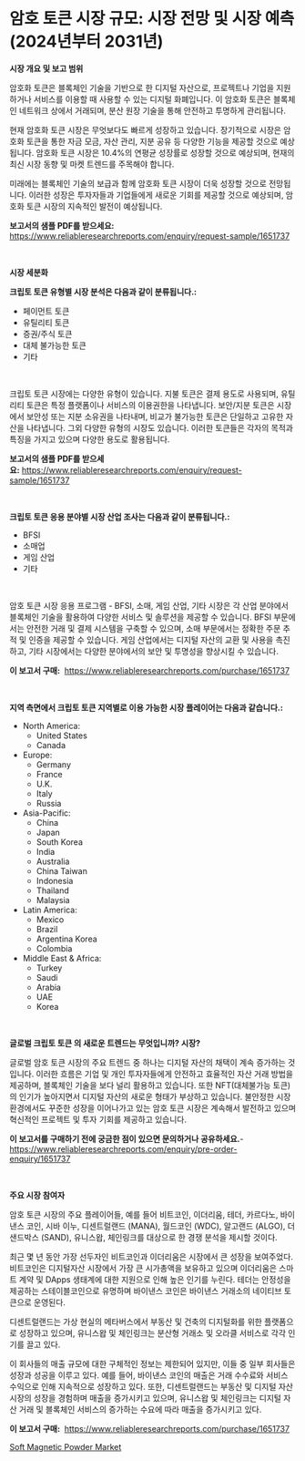 <p><h1>암호 토큰 시장 규모: 시장 전망 및 시장 예측 (2024년부터 2031년)</h1></p><p><strong>시장 개요 및 보고 범위</strong></p>
<p><p>암호화 토큰은 블록체인 기술을 기반으로 한 디지털 자산으로, 프로젝트나 기업을 지원하거나 서비스를 이용할 때 사용할 수 있는 디지털 화폐입니다. 이 암호화 토큰은 블록체인 네트워크 상에서 거래되며, 분산 원장 기술을 통해 안전하고 투명하게 관리됩니다.</p><p>현재 암호화 토큰 시장은 무엇보다도 빠르게 성장하고 있습니다. 장기적으로 시장은 암호화 토큰을 통한 자금 모금, 자산 관리, 지분 공유 등 다양한 기능을 제공할 것으로 예상됩니다. 암호화 토큰 시장은 10.4%의 연평균 성장률로 성장할 것으로 예상되며, 현재의 최신 시장 동향 및 마켓 트렌드를 주목해야 합니다.</p><p>미래에는 블록체인 기술의 보급과 함께 암호화 토큰 시장이 더욱 성장할 것으로 전망됩니다. 이러한 성장은 투자자들과 기업들에게 새로운 기회를 제공할 것으로 예상되며, 암호화 토큰 시장의 지속적인 발전이 예상됩니다.</p></p>
<p><strong>보고서의 샘플 PDF를 받으세요:</strong> <a href="https://www.reliableresearchreports.com/enquiry/request-sample/1651737">https://www.reliableresearchreports.com/enquiry/request-sample/1651737</a></p>
<p>&nbsp;</p>
<p><strong>시장 세분화</strong></p>
<p><strong>크립토 토큰 유형별 시장 분석은 다음과 같이 분류됩니다.:</strong></p>
<p><ul><li>페이먼트 토큰</li><li>유틸리티 토큰</li><li>증권/주식 토큰</li><li>대체 불가능한 토큰</li><li>기타</li></ul></p>
<p>&nbsp;</p>
<p><p>크립토 토큰 시장에는 다양한 유형이 있습니다. 지불 토큰은 결제 용도로 사용되며, 유틸리티 토큰은 특정 플랫폼이나 서비스의 이용권한을 나타냅니다. 보안/지분 토큰은 시장에서 보안성 또는 지분 소유권을 나타내며, 비교가 불가능한 토큰은 단일하고 고유한 자산을 나타냅니다. 그외 다양한 유형의 시장도 있습니다. 이러한 토큰들은 각자의 목적과 특징을 가지고 있으며 다양한 용도로 활용됩니다.</p></p>
<p><strong>보고서의 샘플 PDF를 받으세요:</strong>&nbsp;<a href="https://www.reliableresearchreports.com/enquiry/request-sample/1651737">https://www.reliableresearchreports.com/enquiry/request-sample/1651737</a></p>
<p>&nbsp;</p>
<p><strong> 크립토 토큰 응용 분야별 시장 산업 조사는 다음과 같이 분류됩니다.:</strong></p>
<p><ul><li>BFSI</li><li>소매업</li><li>게임 산업</li><li>기타</li></ul></p>
<p>&nbsp;</p>
<p><p>암호 토큰 시장 응용 프로그램 - BFSI, 소매, 게임 산업, 기타 시장은 각 산업 분야에서 블록체인 기술을 활용하여 다양한 서비스 및 솔루션을 제공할 수 있습니다. BFSI 부문에서는 안전한 거래 및 결제 시스템을 구축할 수 있으며, 소매 부문에서는 정확한 주문 추적 및 인증을 제공할 수 있습니다. 게임 산업에서는 디지털 자산의 교환 및 사용을 촉진하고, 기타 시장에서는 다양한 분야에서의 보안 및 투명성을 향상시킬 수 있습니다.</p></p>
<p><strong>이 보고서 구매:</strong>&nbsp; <a href="https://www.reliableresearchreports.com/purchase/1651737">https://www.reliableresearchreports.com/purchase/1651737</a></p>
<p>&nbsp;</p>
<p><strong>지역 측면에서 크립토 토큰 지역별로 이용 가능한 시장 플레이어는 다음과 같습니다.:</strong></p>
<p><ul>
    <li>
        North America:
        <ul>
            <li>United States</li>
            <li>Canada</li>
        </ul>
    </li>
    <li>
        Europe:
        <ul>
            <li>Germany</li>
            <li>France</li>
            <li>U.K.</li>
            <li>Italy</li>
            <li>Russia</li>
        </ul>
    </li>
    <li>
        Asia-Pacific:
        <ul>
            <li>China</li>
            <li>Japan</li>
            <li>South Korea</li>
            <li>India</li>
            <li>Australia</li>
            <li>China Taiwan</li>
            <li>Indonesia</li>
            <li>Thailand</li>
            <li>Malaysia</li>
        </ul>
    </li>
    <li>
        Latin America:
        <ul>
            <li>Mexico</li>
            <li>Brazil</li>
            <li>Argentina Korea</li>
            <li>Colombia</li>
        </ul>
    </li>
    <li>
        Middle East & Africa:
        <ul>
            <li>Turkey</li>
            <li>Saudi</li>
            <li>Arabia</li>
            <li>UAE</li>
            <li>Korea</li>
        </ul>
    </li>
    </ul></p>
<p>&nbsp;</p>
<p><strong>글로벌 크립토 토큰 의 새로운 트렌드는 무엇입니까? 시장?</strong></p>
<p><p>글로벌 암호 토큰 시장의 주요 트렌드 중 하나는 디지털 자산의 채택이 계속 증가하는 것입니다. 이러한 흐름은 기업 및 개인 투자자들에게 안전하고 효율적인 자산 거래 방법을 제공하며, 블록체인 기술을 보다 널리 활용하고 있습니다. 또한 NFT(대체불가능 토큰)의 인기가 높아지면서 디지털 자산의 새로운 형태가 부상하고 있습니다. 불안정한 시장 환경에서도 꾸준한 성장을 이어나가고 있는 암호 토큰 시장은 계속해서 발전하고 있으며 혁신적인 프로젝트 및 투자 기회를 제공하고 있습니다.</p></p>
<p><strong>이 보고서를 구매하기 전에 궁금한 점이 있으면 문의하거나 공유하세요.</strong>- <a href="https://www.reliableresearchreports.com/enquiry/pre-order-enquiry/1651737">https://www.reliableresearchreports.com/enquiry/pre-order-enquiry/1651737</a></p>
<p>&nbsp;</p>
<p><strong>주요 시장 참여자</strong></p>
<p><p>암호 토큰 시장의 주요 플레이어들, 예를 들어 비트코인, 이더리움, 테더, 카르다노, 바이낸스 코인, 시바 이누, 디센트럴랜드 (MANA), 월드코인 (WDC), 알고랜드 (ALGO), 더 샌드박스 (SAND), 유니스왑, 체인링크를 대상으로 한 경쟁 분석을 제시할 것이다. </p><p>최근 몇 년 동안 가장 선두자인 비트코인과 이더리움은 시장에서 큰 성장을 보여주었다. 비트코인은 디지털자산 시장에서 가장 큰 시가총액을 보유하고 있으며 이더리움은 스마트 계약 및 DApps 생태계에 대한 지원으로 인해 높은 인기를 누린다. 테더는 안정성을 제공하는 스테이블코인으로 유명하며 바이낸스 코인은 바이낸스 거래소의 네이티브 토큰으로 운영된다.</p><p>디센트럴랜드는 가상 현실의 메타버스에서 부동산 및 건축의 디지털화를 위한 플랫폼으로 성장하고 있으며, 유니스왑 및 체인링크는 분산형 거래소 및 오라클 서비스로 각각 인기를 끌고 있다.</p><p>이 회사들의 매출 규모에 대한 구체적인 정보는 제한되어 있지만, 이들 중 일부 회사들은 성장과 성공을 이루고 있다. 예를 들어, 바이낸스 코인의 매출은 거래 수수료와 서비스 수익으로 인해 지속적으로 성장하고 있다. 또한, 디센트럴랜드는 부동산 및 디지털 자산 시장의 성장을 경험하며 매출을 증가시키고 있으며, 유니스왑 및 체인링크는 디지털 자산 거래 및 블록체인 서비스의 증가하는 수요에 따라 매출을 증가시키고 있다.</p></p>
<p><strong>이 보고서 구매:</strong>&nbsp;&nbsp;<a href="https://www.reliableresearchreports.com/purchase/1651737">https://www.reliableresearchreports.com/purchase/1651737</a></p>
<p><p><a href="https://noble-drawer-34c.notion.site/Soft-Magnetic-Powder-Market-Size-Reflecting-a-Forecast-Till-2031-Market-By-Type-By-Application-and-8507063855e3415e932742d6bf13ec87">Soft Magnetic Powder Market</a></p></p>
